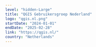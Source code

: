 ```yaml
---
level: "hidden-Large"
title: "QGIS Gebruikersgroep Nederland"
logo: "qgis.nl.png"
startDate: "2024-01-01"
endDate: "2025-02-28"
link: "https://qgis.nl/"
country: "Netherlands"
---
```

